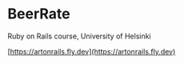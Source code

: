 # BeerRate
Ruby on Rails course, University of Helsinki

[https://artonrails.fly.dev](https://artonrails.fly.dev)